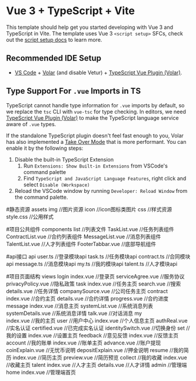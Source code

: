 # Vue 3 + TypeScript + Vite

This template should help get you started developing with Vue 3 and TypeScript in Vite. The template uses Vue 3 `<script setup>` SFCs, check out the [script setup docs](https://v3.vuejs.org/api/sfc-script-setup.html#sfc-script-setup) to learn more.

## Recommended IDE Setup

- [VS Code](https://code.visualstudio.com/) + [Volar](https://marketplace.visualstudio.com/items?itemName=Vue.volar) (and disable Vetur) + [TypeScript Vue Plugin (Volar)](https://marketplace.visualstudio.com/items?itemName=Vue.vscode-typescript-vue-plugin).

## Type Support For `.vue` Imports in TS

TypeScript cannot handle type information for `.vue` imports by default, so we replace the `tsc` CLI with `vue-tsc` for type checking. In editors, we need [TypeScript Vue Plugin (Volar)](https://marketplace.visualstudio.com/items?itemName=Vue.vscode-typescript-vue-plugin) to make the TypeScript language service aware of `.vue` types.

If the standalone TypeScript plugin doesn't feel fast enough to you, Volar has also implemented a [Take Over Mode](https://github.com/johnsoncodehk/volar/discussions/471#discussioncomment-1361669) that is more performant. You can enable it by the following steps:

1. Disable the built-in TypeScript Extension
   1. Run `Extensions: Show Built-in Extensions` from VSCode's command palette
   2. Find `TypeScript and JavaScript Language Features`, right click and select `Disable (Workspace)`
2. Reload the VSCode window by running `Developer: Reload Window` from the command palette.

#静态资源
assets
   img                        //图片资源
      icon                    //icon图标类图片
   css                        //样式资源
      style.css               //公用样式

#项目公共组件
components
   list                       //列表文件
      TaskList.vue            //任务列表组件
      ContractList.vue        //合约列表组件
      MessageList.vue         //消息列表组件
      TalentList.vue          //人才列表组件
   FooterTabbar.vue           //底部导航组件

#api接口
api
   user.ts                    //登录模块api
   task.ts                    //任务模块api
   contract.ts                //合同模块api
   message.ts                 //消息模块api
   my.ts                      //我的模块api
   talent.ts                  //人才模块api

#项目页面结构
views
   login
      index.vue               //登录页
      serviceAgree.vue        //服务协议
      privacyPolicy.vue       //隐私政策
   task
      index.vue               //任务主页
      search.vue              //搜索
      details.vue             //任务详情
      companySource.vue       //公司任务主页
   contract
      index.vue               //合约主页
      details.vue             //合约详情
      progress.vue            //合约进度
   message
      index.vue               //消息主页
      systemList.vue          //系统消息列表
      systemDetails.vue       //系统消息详情
      talk.vue                //对话消息
   my  
      index.vue               //我的主页
      user                    //用户中心
         index.vue            //个人信息主页
         authReal.vue         //实名认证
         certified.vue        //已完成实名认证
         identitySwitch.vue   //切换身份
      set                     //我的设置
         index.vue            //设置主页
      feedback                //意见反馈
         index.vue            //反馈主页
      account                 //我的账单
         index.vue            //账单主页
         advance.vue          //账户提现
         coinExplain.vue      //无忧币说明
         depositExplain.vue   //押金说明
      resume                  //我的简历
         index.vue            //简历主页
         preview.vue          //简历预览
      collect                 //我的收藏
         index.vue            //收藏主页
   talent
      index.vue               //人才主页
      details.vue             //人才详情
   admin                      //管理端
      home
         index.vue            //管理端首页
